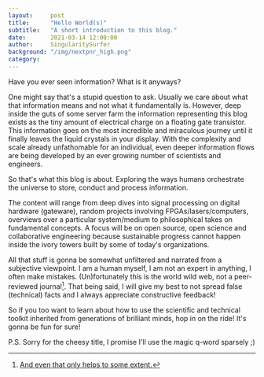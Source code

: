 ```yaml
---
layout:     post
title:      "Hello World(s)"
subtitle:   "A short introduction to this blog."
date:       2021-03-14 12:00:00
author:     SingularitySurfer
background: "/img/nextpnr_high.png"
category:
---
```


Have you ever seen information? What is it anyways?

<!-- What is it anyways? What can we do with it? -->
<!-- Questions asked by the utterly deranged!! -->

One might say that's a stupid question to ask. Usually we care about what that information means and not what it fundamentally is.
However, deep inside the guts of some server farm the information representing this blog exists as the tiny amount of electrical charge on a floating gate transistor. This information goes on the most incredible and miraculous journey until it finally leaves the liquid crystals in your display. With the complexity and scale already unfathomable for an individual, even deeper information flows are being developed by an ever growing number of scientists and engineers.

<!-- However, if you start to dig a bit into how our current and future machines make this information flow, you will come across some of the weirdest and most wonderful stuff you can find in this world. -->
<!-- Ofc there are other interesting things like life that also processes information in crazy ways! -->

So that's what this blog is about. Exploring the ways humans orchestrate the universe to store, conduct and process information.

<!-- and extracting information of unknown systems. -->

The content will range from deep dives into signal processing on digital hardware (gateware), random projects involving FPGAs/lasers/computers, overviews over a particular system/medium to philosophical takes on fundamental concepts. A focus will be on open source, open science and collaborative engineering because sustainable progress cannot happen inside the ivory towers built by some of today's organizations.

 <!-- Since modern society rests upon the

It is up to us to design the next generation of information systems in a way that leaves vital -->

All that stuff is gonna be somewhat unfiltered and narrated from a subjective viewpoint. I am a human myself, I am not an expert in anything, I often make mistakes. (Un)fortunately this is the world wild web, not a peer-reviewed journal[^1]. That being said, I will give my best to not spread false (technical) facts and I always appreciate constructive feedback!

So if you too want to learn about how to use the scientific and technical toolkit inherited from generations of brilliant minds, hop in on the ride! It's gonna be fun for sure!

P.S. Sorry for the cheesy title, I promise I'll use the magic q-word sparsely ;)

[^1]: [And even that only helps to some extent.](https://www.ncbi.nlm.nih.gov/pmc/articles/PMC1182327/)

<!--
Well, here is some: A cheesy blog post titled "Hello World(s)".

Wow, what a creative way to start a blog! Not really, but it's just too good of a line to not not use it.
Because


- CATCHEN!!!
- was kommt?
- welche art?
- open source stuff
- hype
- not for physicists and software engineers
- sometimes hardcore ecplicit engineering (signal processing) content
- sometimes rants about awesome topics

- DISCLAIMER I am human and wrong most of the time (just like much of the published research)
- this is the internet. no peer review process!
- i try to be responsible and not too misleading -->
